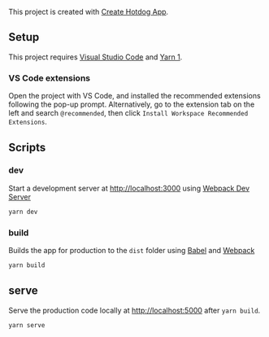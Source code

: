 This project is created with [Create Hotdog App](https://github.com/Yuhao-C/create-hotdog-app).

## Setup

This project requires [Visual Studio Code](https://code.visualstudio.com/) and [Yarn 1](https://classic.yarnpkg.com/en/docs/install).

### VS Code extensions

Open the project with VS Code, and installed the recommended extensions following the pop-up prompt. Alternatively, go to the extension tab on the left and search `@recommended`, then click `Install Workspace Recommended Extensions`.

## Scripts

### dev

Start a development server at <http://localhost:3000> using [Webpack Dev Server](https://webpack.js.org/configuration/dev-server/)

```bash
yarn dev
```

### build

Builds the app for production to the `dist` folder using [Babel](https://babeljs.io/) and [Webpack](https://webpack.js.org/)

```bash
yarn build
```

## serve

Serve the production code locally at <http://localhost:5000> after `yarn build`.

```bash
yarn serve
```
